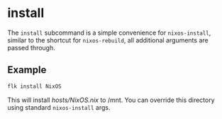 # install
The `install` subcommand is a simple convenience for `nixos-install`, similar
to the shortcut for `nixos-rebuild`, all additional arguments are passed
through.

## Example
```sh
flk install NixOS
```

This will install _hosts/NixOS.nix_ to /mnt. You can override this directory
using standard `nixos-install` args.
